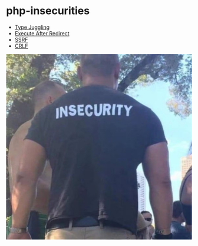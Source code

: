 # php-insecurities

- [Type Juggling](/folder/type_juggling/type_juggling.md)
- [Execute After Redirect](/folder/ear/ear.md)
- [SSRF](/folder/ssrf/ssrf.md)
- [CRLF](/folder/crlf/crlf.md)

![](/folder/insecurity.jpg)
